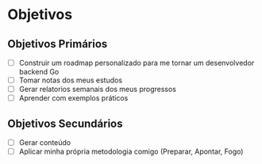 # Objetivos

## Objetivos Primários

- [ ] Construir um roadmap personalizado para me tornar um desenvolvedor backend Go
- [ ] Tomar notas dos meus estudos
- [ ] Gerar relatorios semanais dos meus progressos
- [ ] Aprender com exemplos práticos

## Objetivos Secundários

- [ ] Gerar conteúdo
- [ ] Aplicar minha própria metodologia comigo (Preparar, Apontar, Fogo)

<!-- ---

<div class="grid cards" markdown>

-   **Home**
    ---



    [Retornar para Home](./objetivos.md){ .md-button .md-button--primary}

-   **Metodologia**
    ---

    Eu utilizei uma metodologia chamada PAF para executar esse projeto, se você quiser saber mais 

    [Confira aqui](./metodologia.md){ .md-button .md-button--primary}

</div> -->